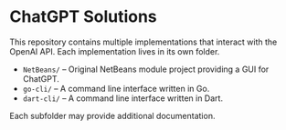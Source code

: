 # ChatGPT Solutions

This repository contains multiple implementations that interact with the OpenAI API. Each implementation lives in its own folder.

- `NetBeans/` – Original NetBeans module project providing a GUI for ChatGPT.
- `go-cli/` – A command line interface written in Go.
- `dart-cli/` – A command line interface written in Dart.

Each subfolder may provide additional documentation.

